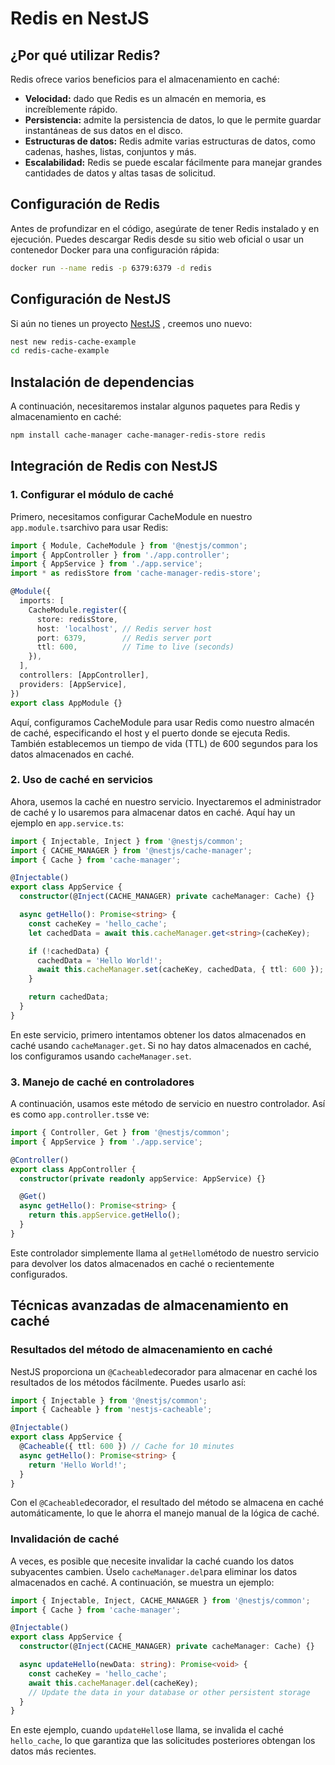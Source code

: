 # Redis en NestJS

## ¿Por qué utilizar Redis? <a href="#heading-why-use-redis" id="heading-why-use-redis"></a>

Redis ofrece varios beneficios para el almacenamiento en caché:

* **Velocidad:** dado que Redis es un almacén en memoria, es increíblemente rápido.
* **Persistencia:** admite la persistencia de datos, lo que le permite guardar instantáneas de sus datos en el disco.
* **Estructuras de datos:** Redis admite varias estructuras de datos, como cadenas, hashes, listas, conjuntos y más.
* **Escalabilidad:** Redis se puede escalar fácilmente para manejar grandes cantidades de datos y altas tasas de solicitud.

## Configuración de Redis <a href="#heading-setting-up-redis" id="heading-setting-up-redis"></a>

Antes de profundizar en el código, asegúrate de tener Redis instalado y en ejecución. Puedes descargar Redis desde su sitio web oficial o usar un contenedor Docker para una configuración rápida:

```bash
docker run --name redis -p 6379:6379 -d redis
```

## Configuración de NestJS <a href="#heading-setting-up-nestjs" id="heading-setting-up-nestjs"></a>

Si aún no tienes un proyecto [NestJS](https://blog.bytescrum.com/introduction-to-nestjs-a-beginners-guide) , creemos uno nuevo:

```bash
nest new redis-cache-example
cd redis-cache-example
```

## Instalación de dependencias <a href="#heading-installing-dependencies" id="heading-installing-dependencies"></a>

A continuación, necesitaremos instalar algunos paquetes para Redis y almacenamiento en caché:

```bash
npm install cache-manager cache-manager-redis-store redis
```

## Integración de Redis con NestJS <a href="#heading-integrating-redis-with-nestjs" id="heading-integrating-redis-with-nestjs"></a>

### 1. Configurar el módulo de caché <a href="#heading-1-configure-cache-module" id="heading-1-configure-cache-module"></a>

Primero, necesitamos configurar CacheModule en nuestro `app.module.ts`archivo para usar Redis:

```typescript
import { Module, CacheModule } from '@nestjs/common';
import { AppController } from './app.controller';
import { AppService } from './app.service';
import * as redisStore from 'cache-manager-redis-store';

@Module({
  imports: [
    CacheModule.register({
      store: redisStore,
      host: 'localhost', // Redis server host
      port: 6379,        // Redis server port
      ttl: 600,          // Time to live (seconds)
    }),
  ],
  controllers: [AppController],
  providers: [AppService],
})
export class AppModule {}
```

Aquí, configuramos CacheModule para usar Redis como nuestro almacén de caché, especificando el host y el puerto donde se ejecuta Redis. También establecemos un tiempo de vida (TTL) de 600 segundos para los datos almacenados en caché.

### 2. Uso de caché en servicios <a href="#heading-2-using-cache-in-services" id="heading-2-using-cache-in-services"></a>

Ahora, usemos la caché en nuestro servicio. Inyectaremos el administrador de caché y lo usaremos para almacenar datos en caché. Aquí hay un ejemplo en `app.service.ts`:

```typescript
import { Injectable, Inject } from '@nestjs/common';
import { CACHE_MANAGER } from '@nestjs/cache-manager';
import { Cache } from 'cache-manager';

@Injectable()
export class AppService {
  constructor(@Inject(CACHE_MANAGER) private cacheManager: Cache) {}

  async getHello(): Promise<string> {
    const cacheKey = 'hello_cache';
    let cachedData = await this.cacheManager.get<string>(cacheKey);

    if (!cachedData) {
      cachedData = 'Hello World!';
      await this.cacheManager.set(cacheKey, cachedData, { ttl: 600 }); // Cache for 10 minutes
    }

    return cachedData;
  }
}
```

En este servicio, primero intentamos obtener los datos almacenados en caché usando `cacheManager.get`. Si no hay datos almacenados en caché, los configuramos usando `cacheManager.set`.

### 3. Manejo de caché en controladores <a href="#heading-3-handling-cache-in-controllers" id="heading-3-handling-cache-in-controllers"></a>

A continuación, usamos este método de servicio en nuestro controlador. Así es como `app.controller.ts`se ve:

```typescript
import { Controller, Get } from '@nestjs/common';
import { AppService } from './app.service';

@Controller()
export class AppController {
  constructor(private readonly appService: AppService) {}

  @Get()
  async getHello(): Promise<string> {
    return this.appService.getHello();
  }
}
```

Este controlador simplemente llama al `getHello`método de nuestro servicio para devolver los datos almacenados en caché o recientemente configurados.

## Técnicas avanzadas de almacenamiento en caché <a href="#heading-advanced-caching-techniques" id="heading-advanced-caching-techniques"></a>

### Resultados del método de almacenamiento en caché <a href="#heading-caching-method-results" id="heading-caching-method-results"></a>

NestJS proporciona un `@Cacheable`decorador para almacenar en caché los resultados de los métodos fácilmente. Puedes usarlo así:

```typescript
import { Injectable } from '@nestjs/common';
import { Cacheable } from 'nestjs-cacheable';

@Injectable()
export class AppService {
  @Cacheable({ ttl: 600 }) // Cache for 10 minutes
  async getHello(): Promise<string> {
    return 'Hello World!';
  }
}
```

Con el `@Cacheable`decorador, el resultado del método se almacena en caché automáticamente, lo que le ahorra el manejo manual de la lógica de caché.

### Invalidación de caché <a href="#heading-invalidating-cache" id="heading-invalidating-cache"></a>

A veces, es posible que necesite invalidar la caché cuando los datos subyacentes cambien. Úselo `cacheManager.del`para eliminar los datos almacenados en caché. A continuación, se muestra un ejemplo:

```typescript
import { Injectable, Inject, CACHE_MANAGER } from '@nestjs/common';
import { Cache } from 'cache-manager';

@Injectable()
export class AppService {
  constructor(@Inject(CACHE_MANAGER) private cacheManager: Cache) {}

  async updateHello(newData: string): Promise<void> {
    const cacheKey = 'hello_cache';
    await this.cacheManager.del(cacheKey);
    // Update the data in your database or other persistent storage
  }
}
```

En este ejemplo, cuando `updateHello`se llama, se invalida el caché `hello_cache`, lo que garantiza que las solicitudes posteriores obtengan los datos más recientes.
